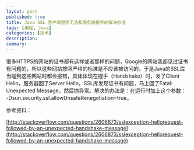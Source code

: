 ```yaml
---
layout: post
published: true
title: Java SSL 客户端程序无法和服务器握手的解决办法
tags: [编程, Java]
categories: [技术]    
description: 
summary: 
---
```

很多HTTPS的网站的证书都有这样或者那样的问题，Google的网站我都见过证书有问题的，所以这些网站按照严格的标准是不应该被访问的，于是Java的SSL库当碰到这些网站时都会报错，具体体现在握手（Handshake）时，发了Client Hello，服务器回了Server Hello，SSL库发现证书有问题，马上回了Fatal: Unexpected Message，然后抛异常。解决的办法是：在运行时加上这个参数：
	-Dsun.security.ssl.allowUnsafeRenegotiation=true。
	
参考资料：</span><a href="">

[http://stackoverflow.com/questions/2606873/sslexception-hellorequest-followed-by-an-unexpected-handshake-message](http://stackoverflow.com/questions/2606873/sslexception-hellorequest-followed-by-an-unexpected-handshake-message)

